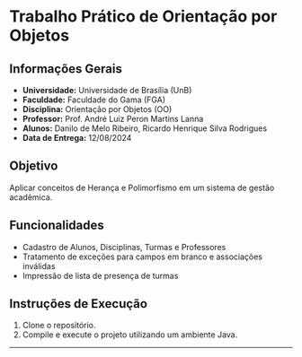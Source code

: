 # Trabalho Prático de Orientação por Objetos

## Informações Gerais

-   **Universidade:** Universidade de Brasília (UnB)
-   **Faculdade:** Faculdade do Gama (FGA)
-   **Disciplina:** Orientação por Objetos (OO)
-   **Professor:** Prof. André Luiz Peron Martins Lanna
-   **Alunos:** Danilo de Melo Ribeiro, Ricardo Henrique Silva Rodrigues
-   **Data de Entrega:** 12/08/2024

## Objetivo

Aplicar conceitos de Herança e Polimorfismo em um sistema de gestão acadêmica.

## Funcionalidades

-   Cadastro de Alunos, Disciplinas, Turmas e Professores
-   Tratamento de exceções para campos em branco e associações inválidas
-   Impressão de lista de presença de turmas

## Instruções de Execução

1. Clone o repositório.
2. Compile e execute o projeto utilizando um ambiente Java.

---
